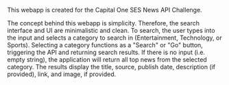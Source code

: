 This webapp is created for the Capital One SES News API Challenge. 

The concept behind this webapp is simplicity. Therefore, the search interface and UI are minimalistic and clean. To search, the user types into the input and selects a category to search in (Entertainment, Technology, or Sports). Selecting a category functions as a "Search" or "Go" button, triggering the API and returning search results. If there is no input (i.e. empty string), the application will return all top news from the selected category. The results display the title, source, publish date, description (if provided), link, and image, if provided. 
